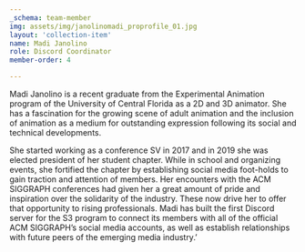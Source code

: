```yaml
---
_schema: team-member
img: assets/img/janolinomadi_proprofile_01.jpg
layout: 'collection-item'
name: Madi Janolino
role: Discord Coordinator
member-order: 4

---
```

Madi Janolino is a recent graduate from the Experimental Animation program of the University of Central Florida as a 2D and 3D animator. She has a fascination for the growing scene of adult animation and the inclusion of animation as a medium for outstanding expression following its social and technical developments.

She started working as a conference SV in 2017 and in 2019 she was elected president of her student chapter. While in school and organizing events, she fortified the chapter by establishing social media foot-holds to gain traction and attention of members. Her encounters with the ACM SIGGRAPH conferences had given her a great amount of pride and inspiration over the solidarity of the industry. These now drive her to offer that opportunity to rising professionals. Madi has built the first Discord server for the S3 program to connect its members with all of the official ACM SIGGRAPH’s social media accounts, as well as establish relationships with future peers of the emerging media industry.’